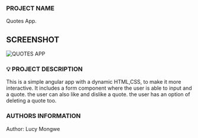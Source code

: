 ### PROJECT NAME

Quotes App.

## SCREENSHOT

![QUOTES APP]()

### :bulb: PROJECT DESCRIPTION

This is a simple angular app with a dynamic HTML,CSS, to make it more interactive. It includes a form component where the user is able to input and a quote. the user can also like and dislike a quote. the user has an option of deleting a quote too.

### AUTHORS INFORMATION

Author: Lucy Mongwe
